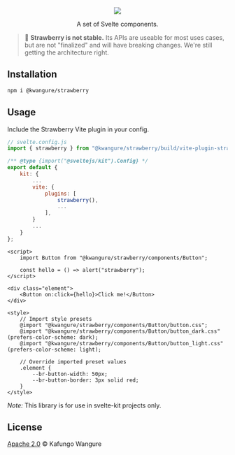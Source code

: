 <div align="center">
    <img src="./assets/strawberry_logo.png" style="max-height: 150px">
</div>

<p align="center">
    A set of Svelte components.<br/>
</p>

> 🍓 **Strawberry is not stable.** Its APIs are useable for most uses cases, but are not "finalized" and will have breaking changes. We're still getting the architecture right.

## Installation
```bash
npm i @kwangure/strawberry
```

## Usage
Include the Strawberry Vite plugin in your config.
```javascript
// svelte.config.js
import { strawberry } from "@kwangure/strawberry/build/vite-plugin-strawberry";

/** @type {import("@sveltejs/kit").Config} */
export default {
    kit: {
        ...
        vite: {
            plugins: [
                strawberry(),
                ...
            ],
        }
        ...
    }
};
```
```svelte
<script>
    import Button from "@kwangure/strawberry/components/Button";

    const hello = () => alert("strawberry");
</script>

<div class="element">
    <Button on:click={hello}>Click me!</Button>
</div>

<style>
    // Import style presets
    @import "@kwangure/strawberry/components/Button/button.css";
    @import "@kwangure/strawberry/components/Button/button_dark.css" (prefers-color-scheme: dark);
    @import "@kwangure/strawberry/components/Button/button_light.css" (prefers-color-scheme: light);

    // Override imported preset values
    .element {
        --br-button-width: 50px;
        --br-button-border: 3px solid red;
    }
</style>

```

*Note:* This library is for use in svelte-kit projects only.

## License
[Apache 2.0](./LICENSE) © Kafungo Wangure
